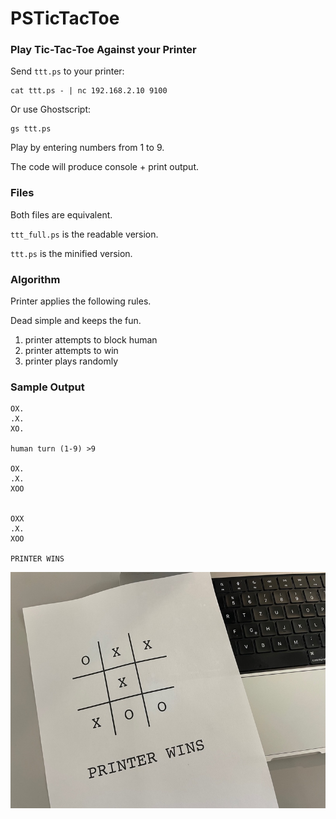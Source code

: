 # PSTicTacToe

### Play Tic-Tac-Toe Against your Printer

Send `ttt.ps` to your printer:

    cat ttt.ps - | nc 192.168.2.10 9100
    
Or use Ghostscript:

    gs ttt.ps

Play by entering numbers from 1 to 9.

The code will produce console + print output.

### Files

Both files are equivalent.

`ttt_full.ps` is the readable version.

`ttt.ps` is the minified version.

### Algorithm

Printer applies the following rules.

Dead simple and keeps the fun.

1. printer attempts to block human
2. printer attempts to win
3. printer plays randomly

### Sample Output

    OX.
    .X.
    XO.
    
    human turn (1-9) >9
    
    OX.
    .X.
    XOO
    
    
    OXX
    .X.
    XOO
    
    PRINTER WINS

![Screenshot](printer_wins.jpg "PostScript Tic-Tac-Toe")
